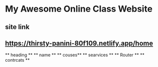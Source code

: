 


# My Awesome Online Class Website

## site link
## https://thirsty-panini-80f109.netlify.app/home

** heading **
** name **
** couses**
** searvices **
** Router **
** contrcats **





